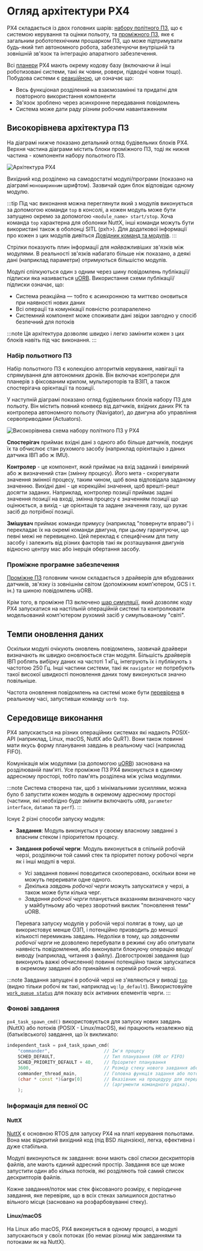 # Огляд архітектури PX4

PX4 складається із двох головних шарів: [набору політного ПЗ](#flight-stack), що є системою керування та оцінки польоту, та [проміжного ПЗ](#middleware), яке є загальним робототехнічним прошарком ПЗ, що може підтримувати будь-який тип автономного робота, забезпечуючи внутрішній та зовнішній зв'язок та інтеграцію апаратного забезпечення.

Всі [планери](../airframes/README.md) PX4 мають окрему кодову базу (включаючи й інші роботизовані системи, такі як човни, ровери, підводні човни тощо). Побудова системи є [реакційною](http://www.reactivemanifesto.org), це означає що:

- Весь функціонал розділений на взаємозамінні та придатні для повторного використання компоненти
- Зв'язок зроблено через асинхронне передавання повідомлень
- Система може дати раду різним робочим навантаженням

<a id="architecture"></a>

## Високорівнева архітектура ПЗ

На діаграмі нижче показано детальний огляд будівельних блоків PX4. Верхня частина діаграми містить блоки проміжного ПЗ, тоді як нижня частина - компоненти набору польотного ПЗ.

![Архітектура PX4](../../assets/diagrams/PX4_Architecture.svg)


<!-- This diagram can be updated from
[here](https://drive.google.com/file/d/0B1TDW9ajamYkaGx3R0xGb1NaeU0/view?usp=sharing)
and opened with draw.io Diagrams. You might need to request access if you
don't have a px4.io Google account.
Caution: it can happen that after exporting some of the arrows are wrong. In
that case zoom into the graph until the arrows are correct, and then export
again. -->

Вихідний код розділено на самодостатні модулі/програми (показано на діаграмі `моноширинним` шрифтом). Зазвичай один блок відповідає одному модулю.

:::tip
Під час виконання можна переглянути який з модулів виконується за допомогою команди `top` в консолі, а кожен модуль може бути запущено окремо за допомогою `<module_name> start/stop`. Хоча команда `top` характерна для оболонки NuttX, інші команди можуть бути використані також в оболонці SITL (pxh>). Для додаткової інформації про кожен з цих модулів дивіться [Довідник команд та модулів](../modules/modules_main.md).
:::

Стрілки показують плин інформації для _найважливіших_ зв'язків між модулями. В реальності зв'язків набагато більше ніж показано, а деякі дані (наприклад параметри) отримуються більшістю модулів.

Модулі спілкуються один з одним через шину повідомлень публікації/підписки яка називається [uORB](../middleware/uorb.md). Використання схеми публікації/підписки означає, що:

- Система реакційна — тобто є асинхронною та миттєво оновиться при наявності нових даних
- Всі операції та комунікації повністю розпаралелено
- Системний компонент може споживати дані звідки завгодно у спосіб безпечний для потоків

:::note
Ця архітектура дозволяє швидко і легко замінити кожен з цих блоків навіть під час виконання.
:::

### Набір польотного ПЗ

Набір польотного ПЗ є колекцією алгоритмів керування, навігації та спрямування для автономних дронів. Він включає контролери для планерів з фіксованим крилом, мультироторів та ВЗІП, а також спостерігача орієнтації та позиції.

У наступній діаграмі показано огляд будівельних блоків набору ПЗ для польоту. Він містить повний конвеєр від датчиків, вхідних даних РК та контролера автономного польоту (Navigator), до двигуна або управління сервоприводами (Actuators).

![Високорівнева схема набору політного ПЗ у PX4](../../assets/diagrams/PX4_High-Level_Flight-Stack.svg)


<!-- This diagram can be updated from
[here](https://drive.google.com/a/px4.io/file/d/15J0eCL77fHbItA249epT3i2iOx4VwJGI/view?usp=sharing)
and opened with draw.io Diagrams. You might need to request access if you
don't have a px4.io Google account.
Caution: it can happen that after exporting some of the arrows are wrong. In
that case zoom into the graph until the arrows are correct, and then export
again. -->

**Спостерігач** приймає вхідні дані з одного або більше датчиків, поєднує їх та обчислює стан рухомого засобу (наприклад орієнтацію з даних датчика ІВП або ж IMU).

**Контролер** - це компонент, який приймає на вхід заданий і виміряний або ж визначений стан (змінну процесу). Його мета - скорегувати значення змінної процесу, таким чином, щоб вона відповідала заданому значенню. Вихідні дані - це корекційні значення, щоб врешті-решт досягти заданих. Наприклад, контролер позиції приймає задані значення позиції на вході, змінна процесу є значенням позиції що оцінюється, а вихід - це орієнтація та задане значення газу, що рухає засіб до потрібної позиції.

**Змішувач** приймає команди примусу (наприклад "повернути вправо") і перекладає їх на окремі команди двигуна, при цьому гарантуючи, що певні межі не перевищено. Цей переклад є специфічним для типу засобу і залежить від різних факторів такі як розташування двигунів відносно центру мас або інерція обертання засобу.

<a id="middleware"></a>

### Проміжне програмне забезпечення

[Проміжне ПЗ](../middleware/README.md) головним чином складається з драйверів для вбудованих датчиків, зв'язку із зовнішнім світом (допоміжним комп'ютером, GCS і т. ін.) та шиною повідомлень uORB.

Крім того, в проміжне ПЗ включено [шар симуляції](../simulation/README.md), який дозволяє коду PX4 запускатися на настільній операційній системі та контролювати модельований комп'ютером рухомий засіб у симульованому "світі".

## Темпи оновлення даних

Оскільки модулі очікують оновлень повідомлень, зазвичай драйвери визначають як швидко оновлюється стан модуля. Більшість драйверів ІВП роблять вибірку даних на частоті 1 кГц, інтегрують їх і публікують з частотою 250 Гц. Інші частини системи, такі як `navigator` не потребують такої високої швидкості поновлення даних тому виконуються значно повільніше.

Частота оновлення повідомлень на системі може бути [перевірена](../middleware/uorb.md) в реальному часі, запустивши команду `uorb top`.

<a id="runtime-environment"></a>

## Середовище виконання

PX4 запускається на різних операційних системах які надають POSIX-API (наприклад, Linux, macOS, NuttX або QuRT). Вони також повинні мати якусь форму планування завдань в реальному часі (наприклад FIFO).

Комунікація між модулями (за допомогою [uORB](../middleware/uorb.md)) заснована на розділюваній пам'яті. Усе проміжне ПЗ PX4 виконується в єдиному адресному просторі, тобто пам'ять розділена між усіма модулями.

:::note
Система створена так, щоб з мінімальними зусиллями, можна було б запустити кожен модуль в окремому адресному просторі (частини, які необхідно буде змінити включають `uORB`, `parameter interface`, `dataman` та `perf`).
:::

Існує 2 різні способи запуску модуля:

- **Завдання**: Модуль виконується у своєму власному завданні з власним стеком і пріоритетом процесу.
- **Завдання робочої черги**: Модуль виконується в спільній робочій черзі, розділяючи той самий стек та пріоритет потоку робочої черги як і інші модулі в черзі.

  - Усі завдання повинні поводитися скооперовано, оскільки вони не можуть переривати одне одного.
  - Декілька _завдань робочої черги_ можуть запускатися у черзі, а також може бути кілька черг.
  - _Завдання робочої черги_ планується вказанням визначеного часу у майбутньому або через зворотний виклик "поновлення теми" uORB.

  Перевага запуску модулів у робочій черзі полягає в тому, що це використовує менше ОЗП, і потенційно призводить до меншої кількості перемикань завдань. Недоліки в тому, що _завданням робочої черги_ не дозволено перебувати в режимі сну або опитувати наявність повідомлення, або виконувати блокуючу операцію вводу/виводу (наприклад, читання з файлу). Довгострокові завдання (що виконують важкі обчислення) повинні потенційно також запускатися в окремому завданні або принаймні в окремій робочий черзі.

:::note
Завдання запущені в робочій черзі не з'являються у виводі [`top`](../modules/modules_command.md#top) (видно тільки робочі як такі, наприклад `wq:lp_default`). Використовуйте [`work_queue status`](../modules/modules_system.md#work-queue) для показу всіх активних елементів черги.
:::

### Фонові завдання

`px4_task_spawn_cmd()` використовується для запуску нових завдань (NuttX) або потоків (POSIX - Linux/macOS), які працюють незалежно від (батьківського) завдання, що їх викликало:

```cpp
independent_task = px4_task_spawn_cmd(
    "commander",                    // Ім'я процесу
    SCHED_DEFAULT,                  // Тип планування (RR or FIFO)
    SCHED_PRIORITY_DEFAULT + 40,    // Пріоритет планування
    3600,                           // Розмір стеку нового завдання або потоку
    commander_thread_main,          // Головна функція задання або потоку
    (char * const *)&argv[0]        // Вказівник на процедуру для передачі новому завданню
                                    // (аргументи командного рядка).
    );
```

### Інформація для певної ОС

#### NuttX

[NuttX](https://nuttx.apache.org//) є основною RTOS для запуску PX4 на платі керування польотами. Вона має відкритий вихідний код (під BSD ліцензією), легка, ефективна і дуже стабільна.

Модулі виконуються як завдання: вони мають свої списки дескрипторів файлів, але мають єдиний адресний простір. Завдання все ще може запустити один або кілька потоків, які розділяють той самий список дескрипторів файлів.

Кожне завдання/поток має стек фіксованого розміру, є періодичне завдання, яке перевіряє, що в всіх стеках залишилося достатньо вільного місця (засновано на розфарбовуванні стеку).

#### Linux/macOS

На Linux або macOS, PX4 виконується в одному процесі, а модулі запускаються у своїх потоках (бо немає різниці між завданнями та потоками як на NuttX).
